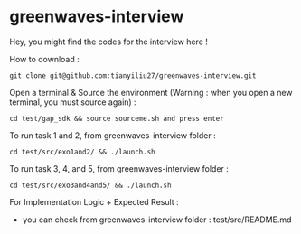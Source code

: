 # greenwaves-interview
Hey, you might find the codes for the interview here !


How to download : 
```
git clone git@github.com:tianyiliu27/greenwaves-interview.git
```

Open a terminal & Source the environment (Warning : when you open a new terminal, you must source again) : 
```
cd test/gap_sdk && source sourceme.sh and press enter
```
To run task 1 and 2, from greenwaves-interview folder : 

```
cd test/src/exo1and2/ && ./launch.sh
```

To run task 3, 4, and 5, from greenwaves-interview folder : 
```
cd test/src/exo3and4and5/ && ./launch.sh
```
For Implementation Logic + Expected Result : 
- you can check from greenwaves-interview folder : test/src/README.md 
